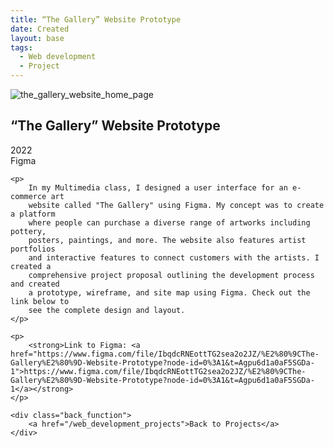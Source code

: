 ```yaml
---
title: “The Gallery” Website Prototype
date: Created
layout: base
tags:
  - Web development
  - Project
---
```


<div class="project_images_2">
    <img src="/images/the_gallery_website_home_page.png" alt="the_gallery_website_home_page">
 </div>

 <div class="project_bio">
    <h2>“The Gallery” Website Prototype</h2>
    <p>
        2022
        <br>
        Figma
    </p>

    <p>
        In my Multimedia class, I designed a user interface for an e-commerce art 
        website called "The Gallery" using Figma. My concept was to create a platform 
        where people can purchase a diverse range of artworks including pottery, 
        posters, paintings, and more. The website also features artist portfolios 
        and interactive features to connect customers with the artists. I created a 
        comprehensive project proposal outlining the development process and created 
        a prototype, wireframe, and site map using Figma. Check out the link below to 
        see the complete design and layout.
    </p>

    <p>
        <strong>Link to Figma: <a href="https://www.figma.com/file/IbqdcRNEottTG2sea2o2JZ/%E2%80%9CThe-Gallery%E2%80%9D-Website-Prototype?node-id=0%3A1&t=Agpu6d1a0aF5SGDa-1">https://www.figma.com/file/IbqdcRNEottTG2sea2o2JZ/%E2%80%9CThe-Gallery%E2%80%9D-Website-Prototype?node-id=0%3A1&t=Agpu6d1a0aF5SGDa-1</a></strong>
    </p>

    <div class="back_function">
        <a href="/web_development_projects">Back to Projects</a>
    </div>
 </div>